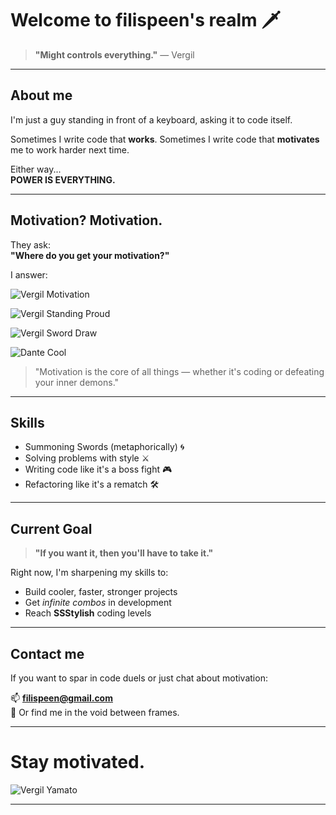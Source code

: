 # Welcome to filispeen's realm 🗡️

> **"Might controls everything."** — Vergil

---

## About me

I'm just a guy standing in front of a keyboard, asking it to code itself.

Sometimes I write code that **works**.
Sometimes I write code that **motivates** me to work harder next time.

Either way...  
**POWER IS EVERYTHING.**

---

## Motivation? Motivation.

They ask:  
**"Where do you get your motivation?"**

I answer:

![Vergil Motivation](https://i.imgur.com/4Z7g6kp.jpeg)

![Vergil Standing Proud](https://i.imgur.com/7WVBXyD.jpeg)

![Vergil Sword Draw](https://i.imgur.com/Rur60Np.jpeg)

![Dante Cool](https://i.imgur.com/YVh2SkA.jpeg)

> "Motivation is the core of all things — whether it's coding or defeating your inner demons."

---

## Skills

- Summoning Swords (metaphorically) 🌀
- Solving problems with style ⚔️
- Writing code like it's a boss fight 🎮
- Refactoring like it's a rematch 🛠️

---

## Current Goal

> **"If you want it, then you'll have to take it."**

Right now, I'm sharpening my skills to:

- Build cooler, faster, stronger projects
- Get *infinite combos* in development
- Reach **SSStylish** coding levels

---

## Contact me

If you want to spar in code duels or just chat about motivation:

📫 **filispeen@gmail.com**  
💬 Or find me in the void between frames.

---

# Stay motivated.

![Vergil Yamato](https://i.imgur.com/DbfUZYc.jpeg)

---
